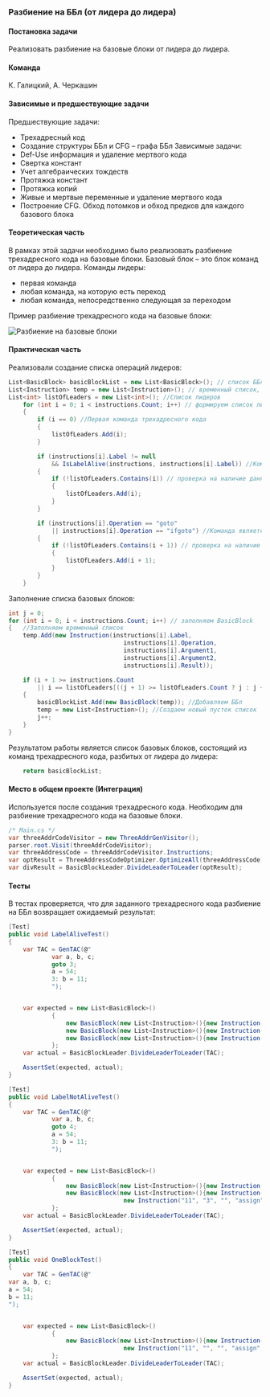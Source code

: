 ### Разбиение на ББл (от лидера до лидера)

#### Постановка задачи
Реализовать разбиение на базовые блоки от лидера до лидера.

#### Команда
К. Галицкий, А. Черкашин

#### Зависимые и предшествующие задачи
Предшествующие задачи:
* Трехадресный код
* Создание структуры ББл и CFG – графа ББл
Зависимые задачи:
* Def-Use информация и удаление мертвого кода
* Свертка констант
* Учет алгебраических тождеств
* Протяжка констант
* Протяжка копий
* Живые и мертвые переменные и удаление мертвого кода
* Построение CFG. Обход потомков и обход предков для каждого базового блока

#### Теоретическая часть
В рамках этой задачи необходимо было реализовать разбиение трехадресного кода на базовые блоки.
Базовый блок – это блок команд от лидера до лидера.
Команды лидеры:
* первая команда
* любая команда, на которую есть переход
* любая команда, непосредственно следующая за переходом

Пример разбиение трехадресного кода на базовые блоки:

![Разбиение на базовые блоки](https://github.com/Taally/FIIT_6_compiler/blob/feature/try-doc-gen/Documentation/2_BasicBlockLeader/pic1.jpg)

#### Практическая часть
Реализовали создание списка операций лидеров:
```csharp
List<BasicBlock> basicBlockList = new List<BasicBlock>(); // список ББл
List<Instruction> temp = new List<Instruction>(); // временный список, для хранения трёхадресных команд для текущего ББл
List<int> listOfLeaders = new List<int>(); //Список лидеров
    for (int i = 0; i < instructions.Count; i++) // формируем список лидеров
    {
        if (i == 0) //Первая команда трехадресного кода
        {
            listOfLeaders.Add(i);
        }

        if (instructions[i].Label != null
            && IsLabelAlive(instructions, instructions[i].Label)) //Команда содержит метку, на которую существует переход
        {
            if (!listOfLeaders.Contains(i)) // проверка на наличие данного лидера в списке лидеров
            {
                listOfLeaders.Add(i);
            }
        }

        if (instructions[i].Operation == "goto"
            || instructions[i].Operation == "ifgoto") //Команда является следующей после операции перехода (goto или ifgoto)
        {
            if (!listOfLeaders.Contains(i + 1)) // проверка на наличие данного лидера в списке лидеров
            {
                listOfLeaders.Add(i + 1);
            }
        }
    }
```

Заполнение списка базовых блоков:

```csharp
int j = 0;
for (int i = 0; i < instructions.Count; i++) // заполняем BasicBlock
{   //Заполняем временный список
    temp.Add(new Instruction(instructions[i].Label,
                                instructions[i].Operation,
                                instructions[i].Argument1,
                                instructions[i].Argument2,
                                instructions[i].Result));

    if (i + 1 >= instructions.Count
        || i == listOfLeaders[((j + 1) >= listOfLeaders.Count ? j : j + 1)] - 1) // Следующая команда в списке принадлежит другому лидеру или последняя команда трехадресного кода
    {
        basicBlockList.Add(new BasicBlock(temp)); //Добавляем ББл
        temp = new List<Instruction>(); //Создаем новый пусток список
        j++;
    }
}
```

Результатом работы является список базовых блоков, состоящий из команд трехадресного кода, разбитых от лидера до лидера:
```csharp
	return basicBlockList;
```

#### Место в общем проекте (Интеграция)
Используется после создания трехадресного кода. Необходим для разбиение трехадресного кода на базовые блоки.
```csharp
/* Main.cs */
var threeAddrCodeVisitor = new ThreeAddrGenVisitor();
parser.root.Visit(threeAddrCodeVisitor);
var threeAddressCode = threeAddrCodeVisitor.Instructions;
var optResult = ThreeAddressCodeOptimizer.OptimizeAll(threeAddressCode);
var divResult = BasicBlockLeader.DivideLeaderToLeader(optResult);
```

#### Тесты
В тестах проверяется, что для заданного трехадресного кода разбиение на ББл возвращает ожидаемый результат:
```csharp
[Test]
public void LabelAliveTest()
{
    var TAC = GenTAC(@"
            var a, b, c;
            goto 3;
            a = 54;
            3: b = 11;
            ");


    var expected = new List<BasicBlock>()
            {
                new BasicBlock(new List<Instruction>(){new Instruction("3", "", "", "goto", "")}),
                new BasicBlock(new List<Instruction>(){new Instruction("54", "", "", "assign", "a")}),
                new BasicBlock(new List<Instruction>(){new Instruction("11", "3", "", "assign", "b")}),
            };
    var actual = BasicBlockLeader.DivideLeaderToLeader(TAC);

    AssertSet(expected, actual);
}

[Test]
public void LabelNotAliveTest()
{
    var TAC = GenTAC(@"
            var a, b, c;
            goto 4;
            a = 54;
            3: b = 11;
            ");


    var expected = new List<BasicBlock>()
            {
                new BasicBlock(new List<Instruction>(){new Instruction("4", "", "", "goto", "")}),
                new BasicBlock(new List<Instruction>(){new Instruction("54", "", "", "assign", "a"),
                                new Instruction("11", "3", "", "assign", "b")}),
            };
    var actual = BasicBlockLeader.DivideLeaderToLeader(TAC);

    AssertSet(expected, actual);
}

[Test]
public void OneBlockTest()
{
    var TAC = GenTAC(@"
var a, b, c;
a = 54;
b = 11;
");


    var expected = new List<BasicBlock>()
            {
                new BasicBlock(new List<Instruction>(){new Instruction("54", "", "", "assign", "a"),
                                new Instruction("11", "", "", "assign", "b")}),
            };
    var actual = BasicBlockLeader.DivideLeaderToLeader(TAC);

    AssertSet(expected, actual);
}
```
